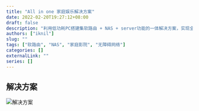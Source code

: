 ```yaml
---
title: "All in one 家庭娱乐解决方案"
date: 2022-02-20T19:27:12+08:00
draft: false
description: "利用低功耗PC搭建集软路由 + NAS + server功能的一体解决方案，实现全屋无障碍网络、远程电影下载、MacOS备份、家庭影院等"
authors: ["iknil"]
slug: ""
tags: ["软路由", "NAS", "家庭影院", "无障碍网络"]
categories: []
externalLink: ""
series: []
---
```


## 解决方案

![解决方案](/media/allinone-home-entertain/img/solution.png)
